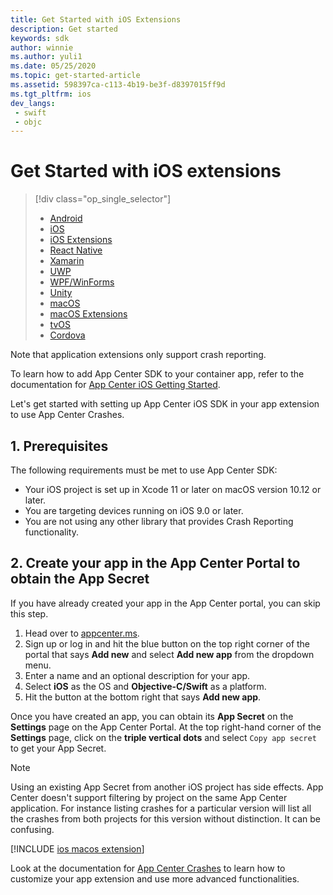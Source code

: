```yaml
---
title: Get Started with iOS Extensions
description: Get started
keywords: sdk
author: winnie
ms.author: yuli1
ms.date: 05/25/2020
ms.topic: get-started-article
ms.assetid: 598397ca-c113-4b19-be3f-d8397015ff9d
ms.tgt_pltfrm: ios
dev_langs:  
 - swift
 - objc
---
```


# Get Started with iOS extensions

> [!div  class="op_single_selector"]
> * [Android](android.md)
> * [iOS](ios.md)
> * [iOS Extensions](ios-extensions.md)
> * [React Native](react-native.md)
> * [Xamarin](xamarin.md)
> * [UWP](uwp.md)
> * [WPF/WinForms](wpf-winforms.md)
> * [Unity](unity.md)
> * [macOS](macos.md)
> * [macOS Extensions](macos-extensions.md)
> * [tvOS](tvos.md)
> * [Cordova](cordova.md)

Note that application extensions only support crash reporting.

To learn how to add App Center SDK to your container app, refer to the documentation for [App Center iOS Getting Started](./ios.md).

Let's get started with setting up App Center iOS SDK in your app extension to use App Center Crashes.

## 1. Prerequisites

The following requirements must be met to use App Center SDK:

* Your iOS project is set up in Xcode 11 or later on macOS version 10.12 or later.
* You are targeting devices running on iOS 9.0 or later.
* You are not using any other library that provides Crash Reporting functionality.

## 2. Create your app in the App Center Portal to obtain the App Secret

If you have already created your app in the App Center portal, you can skip this step.

1. Head over to [appcenter.ms](https://appcenter.ms).
2. Sign up or log in and hit the blue button on the top right corner of the portal that says **Add new** and select **Add new app** from the dropdown menu.
3. Enter a name and an optional description for your app.
4. Select **iOS** as the OS and **Objective-C/Swift** as a platform.
5. Hit the button at the bottom right that says **Add new app**.

Once you have created an app, you can obtain its **App Secret** on the **Settings** page on the App Center Portal. At the top right-hand corner of the **Settings** page, click on the **triple vertical dots** and select `Copy app secret` to get your App Secret.

> [!NOTE]
> Using an existing App Secret from another iOS project has side effects. App Center doesn't support filtering by project on the same App Center application. For instance listing crashes for a particular version will list all the crashes from both projects for this version without distinction. It can be confusing.

[!INCLUDE [ios macos extension](includes/ios-macos-extensions.md)]

Look at the documentation for [App Center Crashes](~/sdk/crashes/ios.md) to learn how to customize your app extension and use more advanced functionalities.